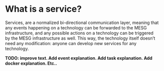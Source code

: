 # What is a service?

Services, are a normalized bi-directional communication layer, meaning that any events happening on a technology can be forwarded to the MESG infrastructure, and any possible actions on a technology can be triggered by the MESG infrastructure as well. This way, the technology itself doesn’t need any modification: anyone can develop new services for any technology.

**TODO: improve text. Add event explanation. Add task explanation. Add docker explanation. Etc..**

